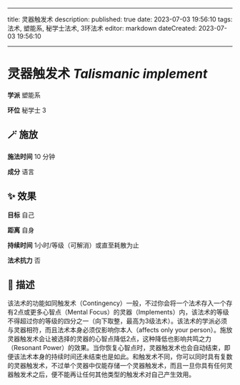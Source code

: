 
---
title: 灵器触发术
description: 
published: true
date: 2023-07-03 19:56:10
tags: 法术, 塑能系, 秘学士法术, 3环法术
editor: markdown
dateCreated: 2023-07-03 19:56:10

---

# **灵器触发术** *Talismanic implement*

**学派** 塑能系 

**环位** 秘学士 3

## 🪄 施放

**施法时间** 10 分钟

**成分** 语言

## ✨ 效果 

**目标** 自己 

**距离** 自身  

**持续时间** 1小时/等级（可解消）或直至耗散为止 

**法术抗力** 否

## 📖 描述

该法术的功能如同触发术（Contingency）一般，不过你会将一个法术存入一个存有2点或更多心智点（Mental Focus）的灵器（Implements）内，该法术的等级不得超过你的等级的四分之一（向下取整，最高为3级法术）。该法术的学派必须与灵器相符，而且法术本身必须仅影响你本人（affects only your person）。施放灵器触发术会让被选择的灵器的心智点降低2点，这种降低也影响共鸣之力（Resonant Power）的效果。当你恢复心智点时，灵器触发术也会自动结束，即便该法术本身的持续时间还未结束也是如此。和触发术不同，你可以同时具有复数的灵器触发术，不过单个灵器中仅能存储一个灵器触发术，而且一旦你具有任何灵器触发术之后，便不能再让任何其他类型的触发术对自己产生效用。
    